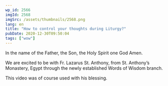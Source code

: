```yaml
---
wp_id: 2566
imgId: 2568
imgSrc: /assets/thumbnails/2568.png
lang: en
title: "How to control your thoughts during Liturgy?"
pubDate: 2020-12-30T09:50:04
tags: ["wow"]
---
```


<!-- page: 6 -->

<p>In the name of the Father, the Son, the Holy Spirit one God Amen.</p>
<p>We are excited to be with Fr. Lazarus St. Anthony, from St. Anthony&#8217;s Monastery, Egypt through the newly established Words of Wisdom branch.</p>
<p>This video was of course used with his blessing.</p>
<p>&nbsp;</p>
